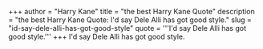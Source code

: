 +++
author = "Harry Kane"
title = "the best Harry Kane Quote"
description = "the best Harry Kane Quote: I'd say Dele Alli has got good style."
slug = "id-say-dele-alli-has-got-good-style"
quote = '''I'd say Dele Alli has got good style.'''
+++
I'd say Dele Alli has got good style.
